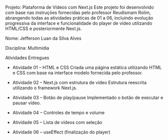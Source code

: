 Projeto: Plataforma de Vídeos com Next.js
Este projeto foi desenvolvido com base nas instruções fornecidas pelo professor Reudismam Rolim, abrangendo todas as atividades práticas de 01 a 06, incluindo evolução progressiva da interface e funcionalidade do player de vídeo utilizando HTML/CSS e posteriormente Next.js.

Nome: Jefferson Luan da Silva Alves

Disciplina: Multimídia

Atividades Entregues

- Atividade 01 – HTML e CSS
  Criada uma página estática utilizando HTML e CSS com base na interface modelo fornecida pelo professor.

- Atividade 02 – Next.js com estrutura de vídeo
  Estrutura reescrita utilizando o framework Next.js.

- Atividade 03 – Botão de play/pause
  Implementado o botão de executar e pausar vídeo.

- Atividade 04 – Controles de tempo e volume

- Atividade 05 – Lista de vídeos com seleção

- Atividade 06 – useEffect (finalização do player)
